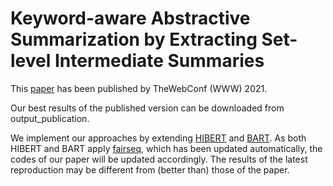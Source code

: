 # Keyword-aware Abstractive Summarization by Extracting Set-level Intermediate Summaries
This [paper](https://dl.acm.org/doi/abs/10.1145/3442381.3449906) has been published by TheWebConf (WWW) 2021.

Our best results of the published version can be downloaded from output_publication.

We implement our approaches by extending [HIBERT](https://xingxingzhang.github.io/hibert.html) and [BART](https://github.com/pytorch/fairseq/tree/master/examples/bart). As both HIBERT and BART apply [fairseq](https://github.com/pytorch/fairseq), which has been updated automatically, the codes of our paper will be updated accordingly.
The results of the latest reproduction may be different from (better than) those of the paper.




